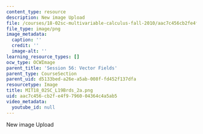 ```yaml
---
content_type: resource
description: New image Upload
file: /courses/18-02sc-multivariable-calculus-fall-2010/aac7c456cb2fe4f9796004364c4a5ab5_MIT18_02SC_L19Brds_2a.png
file_type: image/png
image_metadata:
  caption: ''
  credit: ''
  image-alt: ''
learning_resource_types: []
ocw_type: OCWImage
parent_title: 'Session 56: Vector Fields'
parent_type: CourseSection
parent_uid: d5133bed-a26e-a5ab-008f-fd452f137dfa
resourcetype: Image
title: MIT18_02SC_L19Brds_2a.png
uid: aac7c456-cb2f-e4f9-7960-04364c4a5ab5
video_metadata:
  youtube_id: null
---
```

New image Upload

